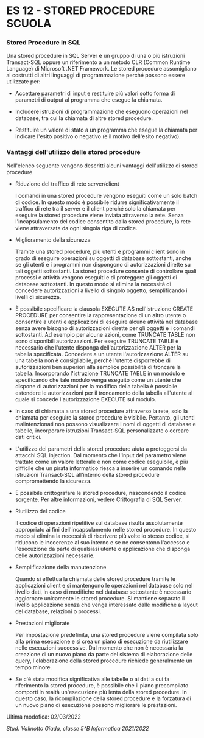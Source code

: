 # ES 12 - STORED PROCEDURE SCUOLA

### Stored Procedure in SQL

Una stored procedure in SQL Server è un gruppo di una o più istruzioni Transact-SQL oppure un riferimento a un metodo CLR (Common Runtime Language) di Microsoft .NET Framework. Le stored procedure assomigliano ai costrutti di altri linguaggi di programmazione perché possono essere utilizzate per:

- Accettare parametri di input e restituire più valori sotto forma di parametri di output al programma che esegue la chiamata.

- Includere istruzioni di programmazione che eseguono operazioni nel database, tra cui la chiamata di altre stored procedure.

- Restituire un valore di stato a un programma che esegue la chiamata per indicare l'esito positivo o negativo (e il motivo dell'esito negativo).

### Vantaggi dell'utilizzo delle stored procedure
Nell'elenco seguente vengono descritti alcuni vantaggi dell'utilizzo di stored procedure.

- Riduzione del traffico di rete server/client

  I comandi in una stored procedure vengono eseguiti come un solo batch di codice. In questo modo è possibile ridurre significativamente il traffico di rete tra il server e il client perché solo la chiamata per eseguire la stored procedure viene inviata attraverso la rete. Senza l'incapsulamento del codice consentito dalla stored procedure, la rete viene attraversata da ogni singola riga di codice.

- Miglioramento della sicurezza

  Tramite una stored procedure, più utenti e programmi client sono in grado di eseguire operazioni su oggetti di database sottostanti, anche se gli utenti e i programmi non dispongono di autorizzazioni dirette su tali oggetti sottostanti. La stored procedure consente di controllare quali processi e attività vengono eseguiti e di proteggere gli oggetti di database sottostanti. In questo modo si elimina la necessità di concedere autorizzazioni a livello di singolo oggetto, semplificando i livelli di sicurezza.

- È possibile specificare la clausola EXECUTE AS nell'istruzione CREATE PROCEDURE per consentire la rappresentazione di un altro utente o consentire a utenti e applicazioni di eseguire alcune attività nel database senza avere bisogno di autorizzazioni dirette per gli oggetti e i comandi sottostanti. Ad esempio per alcune azioni, come TRUNCATE TABLE non sono disponibili autorizzazioni. Per eseguire TRUNCATE TABLE è necessario che l'utente disponga dell'autorizzazione ALTER per la tabella specificata. Concedere a un utente l'autorizzazione ALTER su una tabella non è consigliabile, perché l'utente disporrebbe di autorizzazioni ben superiori alla semplice possibilità di troncare la tabella. Incorporando l'istruzione TRUNCATE TABLE in un modulo e specificando che tale modulo venga eseguito come un utente che dispone di autorizzazioni per la modifica della tabella è possibile estendere le autorizzazioni per il troncamento della tabella all'utente al quale si concede l'autorizzazione EXECUTE sul modulo.

- In caso di chiamata a una stored procedure attraverso la rete, solo la chiamata per eseguire la stored procedure è visibile. Pertanto, gli utenti malintenzionati non possono visualizzare i nomi di oggetti di database e tabelle, incorporare istruzioni Transact-SQL personalizzate o cercare dati critici.

- L'utilizzo dei parametri della stored procedure aiuta a proteggersi da attacchi SQL injection. Dal momento che l'input del parametro viene trattato come un valore letterale e non come codice eseguibile, è più difficile che un pirata informatico riesca a inserire un comando nelle istruzioni Transact-SQL all'interno della stored procedure compromettendo la sicurezza.

- È possibile crittografare le stored procedure, nascondendo il codice sorgente. Per altre informazioni, vedere Crittografia di SQL Server.

- Riutilizzo del codice

  Il codice di operazioni ripetitive sul database risulta assolutamente appropriato ai fini dell'incapsulamento nelle stored procedure. In questo modo si elimina la necessità di riscrivere più volte lo stesso codice, si riducono le incoerenze al suo interno e se ne consentono l'accesso e l'esecuzione da parte di qualsiasi utente o applicazione che disponga delle autorizzazioni necessarie.

- Semplificazione della manutenzione

  Quando si effettua la chiamata delle stored procedure tramite le applicazioni client e si mantengono le operazioni nel database solo nel livello dati, in caso di modifiche nel database sottostante è necessario aggiornare unicamente le stored procedure. Si mantiene separato il livello applicazione senza che venga interessato dalle modifiche a layout del database, relazioni o processi.

- Prestazioni migliorate

  Per impostazione predefinita, una stored procedure viene compilata solo alla prima esecuzione e si crea un piano di esecuzione da riutilizzare nelle esecuzioni successive. Dal momento che non è necessaria la creazione di un nuovo piano da parte del sistema di elaborazione delle query, l'elaborazione della stored procedure richiede generalmente un tempo minore.

- Se c'è stata modifica significativa alle tabelle o ai dati a cui fa riferimento la stored procedure, è possibile che il piano precompilato comporti in realtà un'esecuzione più lenta della stored procedure. In questo caso, la ricompilazione della stored procedure e la forzatura di un nuovo piano di esecuzione possono migliorare le prestazioni.

Ultima modofica: 02/03/2022

_Stud. Valinotto Giada, classe 5^B Informatica 2021/2022_
